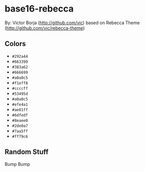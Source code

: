 # base16-rebecca

By: Victor Borja (http://github.com/vic) based on Rebecca Theme (http://github.com/vic/rebecca-theme)

## Colors

* `#292a44`
* `#663399`
* `#383a62`
* `#666699`
* `#a0a0c5`
* `#f1eff8`
* `#ccccff`
* `#53495d`
* `#a0a0c5`
* `#efe4a1`
* `#ae81ff`
* `#6dfedf`
* `#8eaee0`
* `#2de0a7`
* `#7aa5ff`
* `#ff79c6`

## Random Stuff

Bump
Bump
